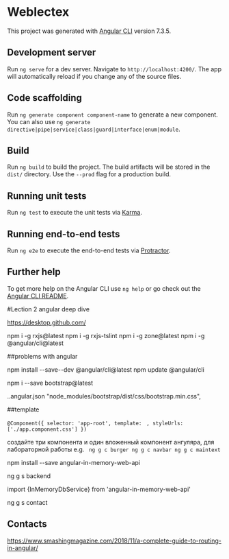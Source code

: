 # Weblectex

This project was generated with [Angular CLI](https://github.com/angular/angular-cli) version 7.3.5.

## Development server

Run `ng serve` for a dev server. Navigate to `http://localhost:4200/`. The app will automatically reload if you change any of the source files.

## Code scaffolding

Run `ng generate component component-name` to generate a new component. You can also use `ng generate directive|pipe|service|class|guard|interface|enum|module`.

## Build

Run `ng build` to build the project. The build artifacts will be stored in the `dist/` directory. Use the `--prod` flag for a production build.

## Running unit tests

Run `ng test` to execute the unit tests via [Karma](https://karma-runner.github.io).

## Running end-to-end tests

Run `ng e2e` to execute the end-to-end tests via [Protractor](http://www.protractortest.org/).

## Further help

To get more help on the Angular CLI use `ng help` or go check out the [Angular CLI README](https://github.com/angular/angular-cli/blob/master/README.md).

#Lection 2 angular deep dive

https://desktop.github.com/

npm i -g rxjs@latest
npm i -g rxjs-tslint
npm i -g zone@latest
npm i -g @angular/cli@latest

##problems with angular

npm install --save--dev @angular/cli@latest
npm update @angular/cli

npm i --save bootstrap@latest

..angular.json
"node_modules/bootstrap/dist/css/bootstrap.min.css",

##template

`@Component({
  selector: 'app-root',
  template: `<app-contact></app-contact>
<app-contact></app-contact>`,
  styleUrls: ['./app.component.css']
})`

создайте три компонента и один вложенный компонент ангуляра, для лабораторной работы
e.g. `
ng g c burger
ng g c navbar
ng g c maintext`

npm install --save angular-in-memory-web-api

ng g s backend

import {InMemoryDbService} from 'angular-in-memory-web-api'

ng g s contact

<h2><a [routerLink] = "'/contacts'">Contacts</a></h2>

https://www.smashingmagazine.com/2018/11/a-complete-guide-to-routing-in-angular/
